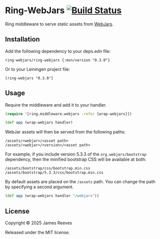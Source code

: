 # Ring-WebJars [![Build Status](https://github.com/weavejester/ring-webjars/actions/workflows/test.yml/badge.svg)](https://github.com/weavejester/ring-webjars/actions/workflows/test.yml)

Ring middleware to serve static assets from [WebJars][].

[webjars]: http://www.webjars.org/

## Installation

Add the following dependency to your deps.edn file:

    ring-webjars/ring-webjars {:mvn/version "0.3.0"}

Or to your Leiningen project file:

    [ring-webjars "0.3.0"]

## Usage

Require the middleware and add it to your handler.

```clojure
(require '[ring.middleware.webjars :refer [wrap-webjars]])

(def app (wrap-webjars handler)
```

WebJar assets will then be served from the following paths:

    /assets/<webjar>/<asset path>
    /assets/<webjar>/<version>/<asset path>

For example, if you include version 5.3.3 of the `org.webjars/bootstrap`
dependency, then the minified bootstrap CSS will be available at both:

    /assets/bootstrap/css/bootstrap.min.css
    /assets/bootstrap/5.3.3/css/bootstrap.min.css

By default assets are placed on the `/assets` path. You can change
the path by specifying a second argument.

```clojure
(def app (wrap-webjars handler "/webjars"))
```

## License

Copyright © 2025 James Reeves

Released under the MIT license.
